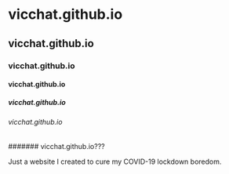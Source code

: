# vicchat.github.io
## vicchat.github.io
### vicchat.github.io
#### vicchat.github.io
##### vicchat.github.io
###### vicchat.github.io
####### vicchat.github.io???

Just a website I created to cure my COVID-19 lockdown boredom.
